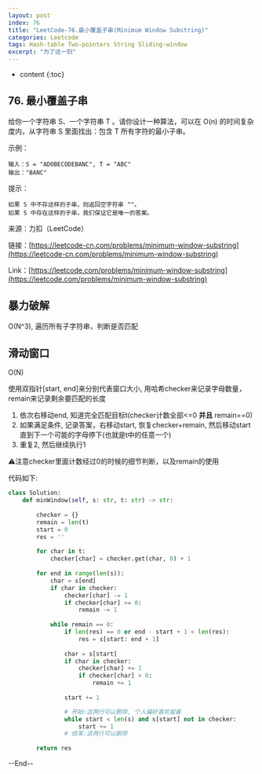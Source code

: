 ```yaml
---
layout: post
index: 76
title: "LeetCode-76.最小覆盖子串(Minimum Window Substring)"
categories: Leetcode
tags: Hash-table Two-pointers String Sliding-window
excerpt: "为了这一刻"
---
```


* content
{:toc}

## 76. 最小覆盖子串

给你一个字符串 S、一个字符串 T 。请你设计一种算法，可以在 O(n) 的时间复杂度内，从字符串 S 里面找出：包含 T 所有字符的最小子串。

示例：

```
输入：S = "ADOBECODEBANC", T = "ABC"
输出："BANC"
```

提示：

```
如果 S 中不存这样的子串，则返回空字符串 ""。
如果 S 中存在这样的子串，我们保证它是唯一的答案。
```

来源：力扣（LeetCode）

链接：[https://leetcode-cn.com/problems/minimum-window-substring](https://leetcode-cn.com/problems/minimum-window-substring)

Link：[https://leetcode.com/problems/minimum-window-substring](https://leetcode.com/problems/minimum-window-substring)

## 暴力破解

O(N^3), 遍历所有子字符串，判断是否匹配

## 滑动窗口

O(N)

使用双指针[start, end]来分别代表窗口大小, 用哈希checker来记录字母数量，remain来记录剩余要匹配的长度

1. 依次右移动end, 知道完全匹配目标t(checker计数全部<=0 **并且** remain==0)
2. 如果满足条件, 记录答案，右移动start, 恢复checker+remain, 然后移动start直到下一个可能的字母停下(也就是t中的任意一个)
3. 重复2, 然后继续执行1

⚠️注意checker里面计数经过0的时候的细节判断，以及remain的使用

代码如下:

```python
class Solution:
    def minWindow(self, s: str, t: str) -> str:
    
        checker = {}
        remain = len(t)
        start = 0
        res = ''
        
        for char in t:
            checker[char] = checker.get(char, 0) + 1
        
        for end in range(len(s)):
            char = s[end]
            if char in checker:
                checker[char] -= 1
                if checker[char] >= 0:
                    remain -= 1
                
            while remain == 0:
                if len(res) == 0 or end - start + 1 < len(res):
                    res = s[start: end + 1]
                    
                char = s[start]
                if char in checker:
                    checker[char] += 1
                    if checker[char] > 0:
                        remain += 1
                        
                start += 1

                # 开始:这两行可以删除, 个人偏好喜欢留着
                while start < len(s) and s[start] not in checker:
                    start += 1
                # 结束:这两行可以删除
                    
        return res
```

--End--

